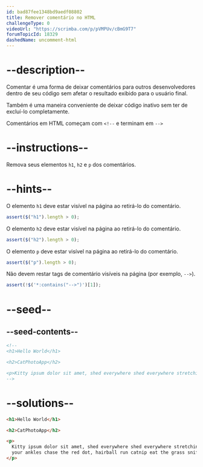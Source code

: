 ```yaml
---
id: bad87fee1348bd9aedf08802
title: Remover comentário no HTML
challengeType: 0
videoUrl: "https://scrimba.com/p/pVMPUv/cBmG9T7"
forumTopicId: 18329
dashedName: uncomment-html
---
```


# --description--

Comentar é uma forma de deixar comentários para outros desenvolvedores dentro de seu código sem afetar o resultado exibido para o usuário final.

Também é uma maneira conveniente de deixar código inativo sem ter de excluí-lo completamente.

Comentários em HTML começam com `<!--` e terminam em `-->`

# --instructions--

Remova seus elementos `h1`, `h2` e `p` dos comentários.

# --hints--

O elemento `h1` deve estar visível na página ao retirá-lo do comentário.

```js
assert($("h1").length > 0);
```

O elemento `h2` deve estar visível na página ao retirá-lo do comentário.

```js
assert($("h2").length > 0);
```

O elemento `p` deve estar visível na página ao retirá-lo do comentário.

```js
assert($("p").length > 0);
```

Não devem restar tags de comentário visíveis na página (por exemplo, `-->`).

```js
assert(!$('*:contains("-->")')[1]);
```

# --seed--

## --seed-contents--

```html
<!--
<h1>Hello World</h1>

<h2>CatPhotoApp</h2>

<p>Kitty ipsum dolor sit amet, shed everywhere shed everywhere stretching attack your ankles chase the red dot, hairball run catnip eat the grass sniff.</p>
-->
```

# --solutions--

```html
<h1>Hello World</h1>

<h2>CatPhotoApp</h2>

<p>
  Kitty ipsum dolor sit amet, shed everywhere shed everywhere stretching attack
  your ankles chase the red dot, hairball run catnip eat the grass sniff.
</p>
```
